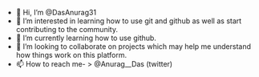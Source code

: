 - 👋 Hi, I’m @DasAnurag31
- 👀 I’m interested in learning how to use git and github as well as start contributing to the community.
- 🌱 I’m currently learning how to use github.
- 💞️ I’m looking to collaborate on projects which may help me understand how things work on this platform.
- 📫 How to reach me- > @Anurag__Das (twitter)

<!---
DasAnurag31/DasAnurag31 is a ✨ special ✨ repository because its `README.md` (this file) appears on your GitHub profile.
You can click the Preview link to take a look at your changes.
--->
